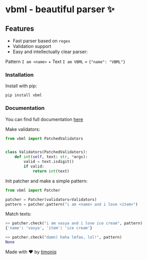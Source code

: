 # vbml - beautiful parser :sparkles:

## Features

* Fast parser based on `regex`
* Validation support
* Easy and intellectually clear parser:

Pattern `I am <name>` + Text `I am VBML` = `{"name": "VBML"}`

### Installation

Install with pip:

```shell
pip install vbml
```


### Documentation

You can find full documentation [here](/docs)

Make validators:

```python
from vbml import PatchedValidators


class Validators(PatchedValidators):
    def int(self, text: str, *args):
        valid = text.isdigit()
        if valid:
            return int(text)
```

Init patcher and make a simple pattern:

```python
from vbml import Patcher

patcher = Patcher(validators=Validators)
pattern = patcher.pattern("i am <name> and i love <item>")
```

Match texts:

```python
>> patcher.check("i am vasya and i love ice cream", pattern)
{'name': 'vasya', 'item': 'ice cream'}

>> patcher.check("damn) haha lmfao, lol!", pattern)
None
```

Made with :heart: by [timoniq](https://github.com/timoniq)
